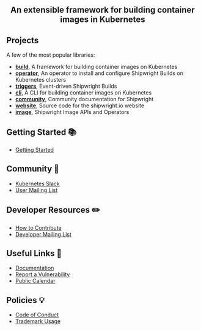 <h2 align="center"><center>An extensible framework for
building container images in Kubernetes</center></h2>

## Projects

A few of the most popular libraries:

* [**build**](https://github.com/shipwright-io/build), A framework for building container images on Kubernetes
* [**operator**](https://github.com/shipwright-io/operator), An operator to install and configure Shipwright Builds on Kubernetes clusters
* [**triggers**](https://github.com/shipwright-io/triggers), Event-driven Shipwright Builds
* [**cli**](https://github.com/shipwright-io/cli), A CLI for building container images on Kubernetes
* [**community**](https://github.com/shipwright-io/community), Community documentation for Shipwright
* [**website**](https://github.com/shipwright-io/website), Source code for the shipwright.io website
* [**image**](https://github.com/shipwright-io/image), Shipwright Image APIs and Operators

## Getting Started 📚

- [Getting Started](https://shipwright.io/docs/getting-started/)

## Community 🙌

- [Kubernetes Slack](https://kubernetes.slack.com/messages/shipwright)
- [User Mailing List](https://lists.cncf.io/g/shipwright-users/join)

## Developer Resources ✏️

- [How to Contribute](https://github.com/shipwright-io/.github/blob/main/CONTRIBUTING.md)
- [Developer Mailing List](https://lists.cncf.io/g/shipwright-dev/join)

## Useful Links 📎

- [Documentation](https://shipwright.io/docs/)
- [Report a Vulnerability](https://github.com/shipwright-io/.github/blob/master/SECURITY.md)
- [Public Calendar](https://zoom-lfx.platform.linuxfoundation.org/meetings/shipwright)

## Policies 💡

- [Code of Conduct](https://github.com/shipwright-io/.github/blob/main/CODE_OF_CONDUCT.md)
- [Trademark Usage](https://www.linuxfoundation.org/legal/trademark-usage)

